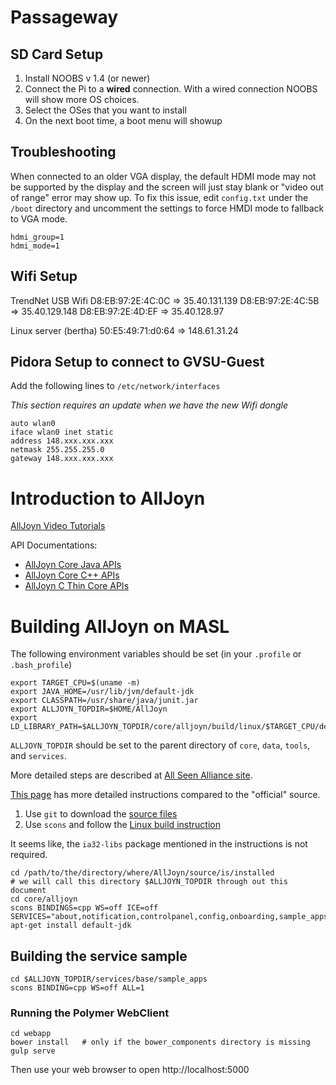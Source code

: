 # Passageway

## SD Card Setup

1. Install NOOBS v 1.4 (or newer)
2. Connect the Pi to a **wired** connection. With a wired connection NOOBS will show more OS choices.
3. Select the OSes that you want to install
4. On the next boot time, a boot menu will showup

## Troubleshooting

When connected to an older VGA display, the default HDMI mode may not be
supported by the display and the screen will just stay blank or "video out
of range" error may show up. To fix this issue, edit `config.txt` under the
`/boot` directory and uncomment the settings to force HMDI mode to fallback
to VGA mode.

```
hdmi_group=1
hdmi_mode=1
```

## Wifi Setup

TrendNet USB Wifi
D8:EB:97:2E:4C:0C => 35.40.131.139
D8:EB:97:2E:4C:5B => 35.40.129.148
D8:EB:97:2E:4D:EF => 35.40.128.97

Linux server (bertha)
50:E5:49:71:d0:64 => 148.61.31.24

## Pidora Setup to connect to GVSU-Guest

Add the following lines to `/etc/network/interfaces`

_This section requires an update when we have the new Wifi dongle_
```
auto wlan0
iface wlan0 inet static
address 148.xxx.xxx.xxx
netmask 255.255.255.0
gateway 148.xxx.xxx.xxx
```

# Introduction to AllJoyn 

[AllJoyn Video Tutorials](https://www.youtube.com/playlist?list=PL4IDeLjCA5CP7whTaPrEKBdXzj9Fa1-Fm)

API Documentations:


* [AllJoyn Core Java APIs](http://allseenalliance.org/framework/documentation/develop/api-guide/about/java)
* [AllJoyn Core C++
APIs](http://allseenalliance.org/framework/documentation/develop/api-guide/about/cpp)
* [AllJoyn C Thin Core
APIs](http://allseenalliance.org/framework/documentation/develop/api-guide/about/c-thin)

# Building AllJoyn on MASL

The following environment variables should be set (in your `.profile` or `.bash_profile`)

```
export TARGET_CPU=$(uname -m)
export JAVA_HOME=/usr/lib/jvm/default-jdk
export CLASSPATH=/usr/share/java/junit.jar
export ALLJOYN_TOPDIR=$HOME/AllJoyn
export LD_LIBRARY_PATH=$ALLJOYN_TOPDIR/core/alljoyn/build/linux/$TARGET_CPU/debug/dist/core/alljoyn/build/linux/x86_64/debug/cpp/lib:$LD_LIBRARY_PATH

```

`ALLJOYN_TOPDIR` should be set to the parent directory of `core`, `data`, `tools`, and `services`.


More detailed steps are described at [All Seen Alliance site](https://allseenalliance.org).

[This page](http://likall.com/blog/?p=24) has more detailed instructions compared to the "official" source.


1. Use `git` to download the [source files](https://wiki.allseenalliance.org/develop/downloading_the_source)
2. Use `scons` and follow the [Linux build instruction](https://allseenalliance.org/developers/develop/building/linux)

It seems like, the `ia32-libs` package mentioned in the instructions is not required.

```
cd /path/to/the/directory/where/AllJoyn/source/is/installed
# we will call this directory $ALLJOYN_TOPDIR through out this document
cd core/alljoyn
scons BINDINGS=cpp WS=off ICE=off SERVICES="about,notification,controlpanel,config,onboarding,sample_apps"
apt-get install default-jdk
```

## Building the service sample

```
cd $ALLJOYN_TOPDIR/services/base/sample_apps
scons BINDING=cpp WS=off ALL=1
```


### Running the Polymer WebClient

```
cd webapp
bower install   # only if the bower_components directory is missing
gulp serve
```

Then use your web browser to open http://localhost:5000
